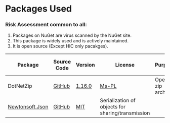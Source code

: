 

# Packages Used

### Risk Assessment common to all:
1. Packages on NuGet are virus scanned by the NuGet site.
2. This package is widely used and is actively maintained.
3. It is open source (Except HIC only pacakges).

| Package | Source Code | Version | License | Purpose | Additional Risk Assessment |
| ------- | ------------| --------| ------- | ------- | -------------------------- |
| DotNetZip | [GitHub](https://github.com/DinoChiesa/DotNetZip) | [1.16.0](https://www.nuget.org/packages/DotNetZip/1.16.0) | [Ms-PL](https://github.com/DinoChiesa/DotNetZip/blob/master/License.txt) | Opens zip archives | |
| [Newtonsoft.Json](https://www.newtonsoft.com/json) | [GitHub](https://github.com/JamesNK/Newtonsoft.Json) | [MIT](https://opensource.org/licenses/MIT) | Serialization of objects for sharing/transmission |
